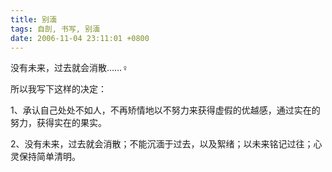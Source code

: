 ```yaml
---
title: 别湎
tags: 自剖, 书写, 别湎
date: 2006-11-04 23:11:01 +0800
---
```



没有未来，过去就会消散……♀

所以我写下这样的决定：

1、承认自己处处不如人，不再矫情地以不努力来获得虚假的优越感，通过实在的努力，获得实在的果实。

2、没有未来，过去就会消散；不能沉湎于过去，以及絮绪；以未来铭记过往；心灵保持简单清明。

